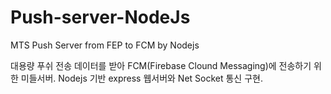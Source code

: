 # Push-server-NodeJs
MTS Push Server from FEP to FCM by Nodejs

대용량 푸쉬 전송 데이터를 받아 FCM(Firebase Clound Messaging)에 전송하기 위한 미들서버.
Nodejs 기반 express 웹서버와 Net Socket 통신 구현.
